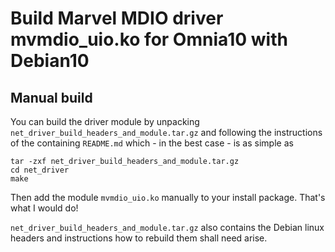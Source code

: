 # Build Marvel MDIO driver mvmdio_uio.ko for Omnia10 with Debian10

## Manual build
You can build the driver module by unpacking `net_driver_build_headers_and_module.tar.gz` and following the instructions of the containing `README.md` which - in the best case - is as simple as
```
tar -zxf net_driver_build_headers_and_module.tar.gz
cd net_driver
make
```

Then add the module `mvmdio_uio.ko` manually to your install package. That's what I would do!

`net_driver_build_headers_and_module.tar.gz` also contains the Debian linux headers and instructions how to rebuild them shall need arise.

